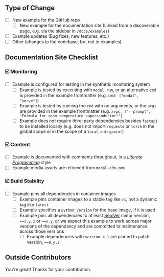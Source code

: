 <!--
  ✍️ Write a short summary of your work. Screenshots and videos are welcome!
-->

## Type of Change

<!--
  ☑️ Check one of the top-level boxes and delete the others.
-->

- [ ] New example for the GitHub repo
  - [ ] New example for the documentation site (Linked from a discoverable page, e.g. via the sidebar in `/docs/examples`)
- [ ] Example updates (Bug fixes, new features, etc.)
- [ ] Other (changes to the codebase, but not to examples)

## Documentation Site Checklist

<!--
  ☑️ Review the checklist below if the example is intended for the documentation site.
  All boxes should be checked!
  Otherwise, set `lambda-test: false` in the frontmatter and delete the checklist
  or move the file into `misc/`.
  
  See `internal/README.md` for details on the CI.
-->

### ☑️ Monitoring
  - [ ] Example is configured for testing in the synthetic monitoring system
    - [ ] Example is tested by executing with `modal run`, or an alternative `cmd` is provided in the example frontmatter (e.g. `cmd: ["modal", "serve"]`)
    - [ ] Example is tested by running the `cmd` with no arguments, or the `args` are provided in the example frontmatter (e.g. `args: ["--prompt", "Formula for room temperature superconductor:"]`
    - [ ] Example does _not_ require third-party dependencies besides `fastapi` to be installed locally (e.g. does not import `requests` or `torch` in the global scope or in the scope of a `local_entrypoint`)

### ☑️ Content
  - [ ] Example is documented with comments throughout, in a [_Literate Programming_](https://en.wikipedia.org/wiki/Literate_programming) style
  - [ ] Example media assets are retrieved from `modal-cdn.com`

### ☑️ Build Stability
  - [ ] Example pins all dependencies in container images
    - [ ] Example pins container images to a stable tag like `v1`, not a dynamic tag like `latest`
    - [ ] Example specifies a `python_version` for the base image, if it is used 
    - [ ] Example pins all dependencies to at least [SemVer](https://semver.org/) minor version, `~=x.y.z` or `==x.y`, or we expect this example to work across major versions of the dependency and are committed to maintenance across those versions
      - [ ] Example dependencies with `version < 1` are pinned to patch version, `==0.y.z`

## Outside Contributors

You're great! Thanks for your contribution.
